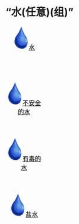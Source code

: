 # “水(任意)(组)”  
<div style="display:inline-block"><div class="gamedatalist" style="text-align:center;;min-height:0px;"><div class="gamecard" style="width:100px; height:150px;"><a href="LQ_Water.md" style="color:black"><img decoding="async" src="Sprite/Thirst.png" class="cardimage" style="max-width:100px;max-height:150px;"><span style="font-size: 16.666666666666668px;">水</span></a></div></div><div class="gamedatalist" style="text-align:center;;min-height:0px;"><div class="gamecard" style="width:100px; height:150px;"><a href="LQ_WaterUnsafe.md" style="color:black"><img decoding="async" src="Sprite/Thirst.png" class="cardimage" style="max-width:100px;max-height:150px;"><span style="font-size: 16.666666666666668px;">不安全的水</span></a></div></div><div class="gamedatalist" style="text-align:center;;min-height:0px;"><div class="gamecard" style="width:100px; height:150px;"><a href="LQ_WaterToxic.md" style="color:black"><img decoding="async" src="Sprite/Thirst.png" class="cardimage" style="max-width:100px;max-height:150px;"><span style="font-size: 16.666666666666668px;">有毒的水</span></a></div></div><div class="gamedatalist" style="text-align:center;;min-height:0px;"><div class="gamecard" style="width:100px; height:150px;"><a href="LQ_WaterSalt.md" style="color:black"><img decoding="async" src="Sprite/Thirst.png" class="cardimage" style="max-width:100px;max-height:150px;"><span style="font-size: 16.666666666666668px;">盐水</span></a></div></div></div>  
  


<script>document.title="“水(任意)(组)” - 卡牌生存百科 Card Survival Wiki";</script>